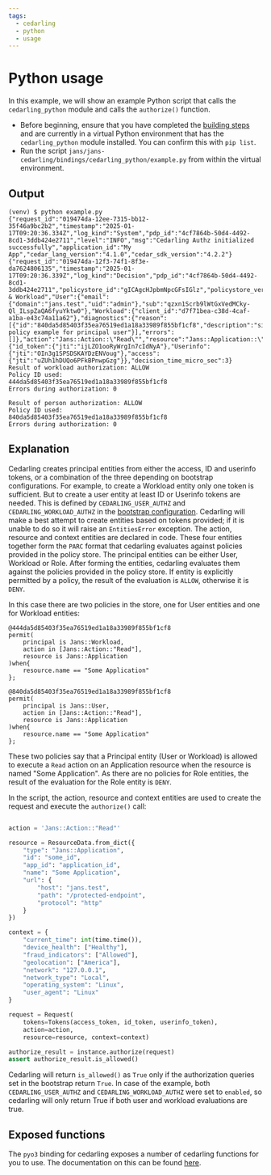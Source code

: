 ```yaml
---
tags:
  - cedarling
  - python
  - usage
---
```


# Python usage

In this example, we will show an example Python script that calls the `cedarling_python` module and calls the `authorize()` function.

- Before beginning, ensure that you have completed the [building steps](./README.md#building) and are currently in a virtual Python environment that has the `cedarling_python` module installed. You can confirm this with `pip list`.
- Run the script `jans/jans-cedarling/bindings/cedarling_python/example.py` from within the virtual environment.

## Output

```
(venv) $ python example.py
{"request_id":"019474da-12ee-7315-bb12-35f46a9bc2b2","timestamp":"2025-01-17T09:20:36.334Z","log_kind":"System","pdp_id":"4cf7864b-50d4-4492-8cd1-3ddb424e2711","level":"INFO","msg":"Cedarling Authz initialized successfully","application_id":"My App","cedar_lang_version":"4.1.0","cedar_sdk_version":"4.2.2"}
{"request_id":"019474da-12f3-74f1-8f3e-da7624806135","timestamp":"2025-01-17T09:20:36.339Z","log_kind":"Decision","pdp_id":"4cf7864b-50d4-4492-8cd1-3ddb424e2711","policystore_id":"gICAgcHJpbmNpcGFsIGlz","policystore_version":"undefined","principal":"User & Workload","User":{"email":{"domain":"jans.test","uid":"admin"},"sub":"qzxn1Scrb9lWtGxVedMCky-Ql_ILspZaQA6fyuYktw0"},"Workload":{"client_id":"d7f71bea-c38d-4caf-a1ba-e43c74a11a62"},"diagnostics":{"reason":[{"id":"840da5d85403f35ea76519ed1a18a33989f855bf1cf8","description":"simple policy example for principal user"}],"errors":[]},"action":"Jans::Action::\"Read\"","resource":"Jans::Application::\"some_id\"","decision":"ALLOW","tokens":{"id_token":{"jti":"ijLZO1ooRyWrgIn7cIdNyA"},"Userinfo":{"jti":"OIn3g1SPSDSKAYDzENVoug"},"access":{"jti":"uZUh1hDUQo6PFkBPnwpGzg"}},"decision_time_micro_sec":3}
Result of workload authorization: ALLOW
Policy ID used:
444da5d85403f35ea76519ed1a18a33989f855bf1cf8
Errors during authorization: 0

Result of person authorization: ALLOW
Policy ID used:
840da5d85403f35ea76519ed1a18a33989f855bf1cf8
Errors during authorization: 0
```

## Explanation

Cedarling creates principal entities from either the access, ID and userinfo tokens, or a combination of the three depending on bootstrap configurations. For example, to create a Workload entity only one token is sufficient. But to create a user entity at least ID or Userinfo tokens are needed. This is defined by `CEDARLING_USER_AUTHZ` and `CEDARLING_WORKLOAD_AUTHZ` in the [bootstrap configuration](https://github.com/JanssenProject/jans/blob/main/jans-cedarling/bindings/cedarling_python/cedarling_python.pyi#L10). Cedarling will make a best attempt to create entities based on tokens provided; if it is unable to do so it will raise an `EntitiesError` exception.
The action, resource and context entities are declared in code. These four entities together form the `PARC` format that cedarling evaluates against policies provided in the policy store. The principal entities can be either User, Workload or Role. After forming the entities, cedarling evaluates them against the policies provided in the policy store. If entity is explicitly permitted by a policy, the result of the evaluation is `ALLOW`, otherwise it is `DENY`.

In this case there are two policies in the store, one for User entities and one for Workload entities:

```
@444da5d85403f35ea76519ed1a18a33989f855bf1cf8
permit(
    principal is Jans::Workload,
    action in [Jans::Action::"Read"],
    resource is Jans::Application
)when{
    resource.name == "Some Application"
};

@840da5d85403f35ea76519ed1a18a33989f855bf1cf8
permit(
    principal is Jans::User,
    action in [Jans::Action::"Read"],
    resource is Jans::Application
)when{
    resource.name == "Some Application"
};
```

These two policies say that a Principal entity (User or Workload) is allowed to execute a `Read` action on an Application resource when the resource is named "Some Application". As there are no policies for Role entities, the result of the evaluation for the Role entity is `DENY`.

In the script, the action, resource and context entities are used to create the request and execute the `authorize()` call:

```python

action = 'Jans::Action::"Read"'

resource = ResourceData.from_dict({
    "type": "Jans::Application",
    "id": "some_id",
    "app_id": "application_id",
    "name": "Some Application",
    "url": {
        "host": "jans.test",
        "path": "/protected-endpoint",
        "protocol": "http"
    }
})

context = {
    "current_time": int(time.time()),
    "device_health": ["Healthy"],
    "fraud_indicators": ["Allowed"],
    "geolocation": ["America"],
    "network": "127.0.0.1",
    "network_type": "Local",
    "operating_system": "Linux",
    "user_agent": "Linux"
}

request = Request(
    tokens=Tokens(access_token, id_token, userinfo_token),
    action=action,
    resource=resource, context=context)

authorize_result = instance.authorize(request)
assert authorize_result.is_allowed()
```

Cedarling will return `is_allowed()` as `True` only if the authorization queries set in the bootstrap return `True`. In case of the example, both `CEDARLING_USER_AUTHZ` and `CEDARLING_WORKLOAD_AUTHZ` were set to `enabled`, so cedarling will only return True if both user and workload evaluations are true. 

## Exposed functions

The `pyo3` binding for cedarling exposes a number of cedarling functions for you to use. The documentation on this can be found [here](https://github.com/JanssenProject/jans/blob/main/jans-cedarling/bindings/cedarling_python/PYTHON_TYPES.md).
